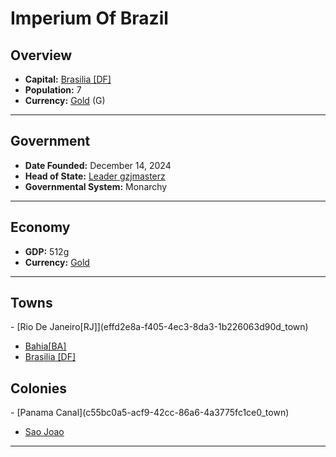 <!--UNDEDITED FILE, remove this entire line if this file has been edited!-->
# <!--NAME-->Imperium Of Brazil<!--NAME-->

## Overview

- **Capital:** <!--CAPITAL_LINK-->[Brasilia [DF]](7d00bd81-085a-433a-8fb4-e309f21074eb_town)<!--CAPITAL_LINK-->
- **Population:** <!--POPULATION-->7<!--POPULATION-->
- **Currency:** <!--CURRENCY_LINK-->[Gold](Gold_currency)<!--CURRENCY_LINK--> (<!--CURRENCY_ABV-->G<!--CURRENCY_ABV-->)

---

## Government

- **Date Founded:** <!--FOUNDED-->December 14, 2024<!--FOUNDED-->
- **Head of State:** <!--LEADER_TITLE_LINK-->[Leader gzjmasterz](gzjmasterz_user)<!--LEADER_TITLE_LINK-->
- **Governmental System:** <!--GOVERNMENT-->Monarchy<!--GOVERNMENT-->

---

## Economy

- **GDP:** <!--GDP-->512g<!--GDP-->
- **Currency:** <!--CURRENCY_LINK-->[Gold](Gold_currency)<!--CURRENCY_LINK-->

---

## Towns

<!--TOWNS-->- [Rio De Janeiro[RJ]](effd2e8a-f405-4ec3-8da3-1b226063d90d_town)
- [Bahia[BA]](3f5b109e-205a-416a-9743-20f5a53ac4e9_town)
- [Brasilia [DF]](7d00bd81-085a-433a-8fb4-e309f21074eb_town)<!--TOWNS-->

## Colonies

<!--COLONIES-->- [Panama Canal](c55bc0a5-acf9-42cc-86a6-4a3775fc1ce0_town)
- [Sao Joao](a4b9ed8e-c1eb-41d6-b612-dcdc7eb45067_town)<!--COLONIES-->

---